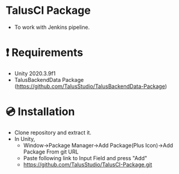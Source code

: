 # TalusCI Package

- To work with Jenkins pipeline.
        
# ❗ Requirements 
- Unity 2020.3.9f1 
- TalusBackendData Package (https://github.com/TalusStudio/TalusBackendData-Package)

# 💿 Installation
- Clone repository and extract it.
- In Unity, 
  - Window->Package Manager->Add Package(Plus Icon)->Add Package From git URL
  - Paste following link to Input Field and press "Add"
  - https://github.com/TalusStudio/TalusCI-Package.git
